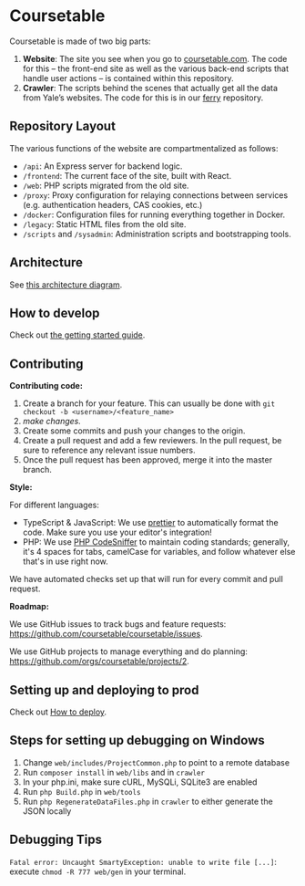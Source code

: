 # Coursetable

Coursetable is made of two big parts:

1.  **Website**: The site you see when you go to [coursetable.com](https://coursetable.com). The code for this – the front-end site as well as the various back-end scripts that handle user actions – is contained within this repository.
2.  **Crawler**: The scripts behind the scenes that actually get all the data from Yale’s websites. The code for this is in our [ferry](https://github.com/coursetable/ferry) repository.

## Repository Layout

The various functions of the website are compartmentalized as follows:

- `/api`: An Express server for backend logic.
- `/frontend`: The current face of the site, built with React.
- `/web`: PHP scripts migrated from the old site.
- `/proxy`: Proxy configuration for relaying connections between services (e.g. authentication headers, CAS cookies, etc.)
- `/docker`: Configuration files for running everything together in Docker.
- `/legacy`: Static HTML files from the old site.
- `/scripts` and `/sysadmin`: Administration scripts and bootstrapping tools.

## Architecture

See [this architecture diagram](https://jamboard.google.com/d/1kDZUh1WwqN6tIM7fn6C451oFyqxl1pzpIqTJuK0JE8U/viewer).

<!-- TODO: that diagram is a bit outdated -->

## How to develop

Check out [the getting started guide](docs/getting-started.md).

## Contributing

**Contributing code:**

1. Create a branch for your feature. This can usually be done with `git checkout -b <username>/<feature_name>`
2. _make changes._
3. Create some commits and push your changes to the origin.
4. Create a pull request and add a few reviewers. In the pull request, be sure to reference any relevant issue numbers.
5. Once the pull request has been approved, merge it into the master branch.

**Style:**

For different languages:

- TypeScript & JavaScript: We use [prettier](https://prettier.io/) to automatically format the code. Make sure you use your editor's integration!
- PHP: We use [PHP CodeSniffer](https://github.com/squizlabs/PHP_CodeSniffer) to maintain coding standards; generally, it's 4 spaces for tabs, camelCase for variables, and follow whatever else that's in use right now.

We have automated checks set up that will run for every commit and pull request.

**Roadmap:**

We use GitHub issues to track bugs and feature requests: https://github.com/coursetable/coursetable/issues.

We use GitHub projects to manage everything and do planning: https://github.com/orgs/coursetable/projects/2.

## Setting up and deploying to prod

Check out [How to deploy](docs/how-to-deploy.md).

## Steps for setting up debugging on Windows

1.  Change `web/includes/ProjectCommon.php` to point to a remote database
2.  Run `composer install` in `web/libs` and in `crawler`
3.  In your php.ini, make sure cURL, MySQLi, SQLite3 are enabled
4.  Run `php Build.php` in `web/tools`
5.  Run `php RegenerateDataFiles.php` in `crawler` to either generate the JSON locally

## Debugging Tips

`Fatal error: Uncaught SmartyException: unable to write file [...]`: execute `chmod -R 777 web/gen` in your terminal.
